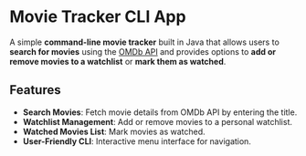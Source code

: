 # Movie Tracker CLI App

A simple **command-line movie tracker** built in Java that allows users to **search for movies** using the [OMDb API](https://www.omdbapi.com/) and provides options to **add or remove movies to a watchlist** or **mark them as watched**.

## Features
- **Search Movies**: Fetch movie details from OMDb API by entering the title.
- **Watchlist Management**: Add or remove movies to a personal watchlist.
- **Watched Movies List**: Mark movies as watched.
- **User-Friendly CLI**: Interactive menu interface for navigation.
